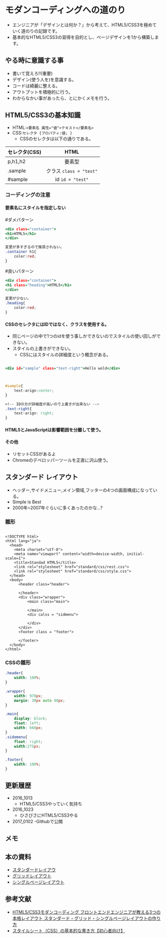 # モダンコーディングへの道のり

- エンジニアが「デザインとは何か？」から考えて、HTML5/CSS3を極めていく道のりの記録です。  
- 基本的なHTML5/CSS3の習得を目的とし、ページデザインを1から構築します。

## やる時に意識する事

- 書いて覚えろ!!(重要)
- デザイン(使う人を)を意識する。
- コードは綺麗に整える。
- アウトプットを積極的に行う。
- わからなかい事があったら、とにかくメモを行う。

## HTML5/CSS3の基本知識

- HTML:`<要素名 属性="値">テキスト</要素名>`
- CSS:`セレクタ {プロパティ:値; }`
  - CSSのセレクタは以下の通りである。


|セレクタ(CSS) |HTML |
|:--|:-:|
|p,h1,h2|要素型|
|.sample|クラス `class = "test"`|
|#sample|id `id = "test"`|



### コーディングの注意

#### 要素名にスタイルを指定しない

#ダメパターン

```.html
<div class="container">
<h1>HTML5</h1>
</div>

```

```.css
変更が多すぎるので推奨されない。
.container h1{
    coler:red;
}
```

#良いパターン

```.html
<div class="container">
<h1 class="heading">HTML5</h1>
</div>

```

```.css
変更が少ない。
.heading{
    coler:red;
}
```

#### CSSのセレクタにはIDではなく、クラスを使用する。

- 同じページの中で1つのidを使う事しかできないのでスタイルの使い回しができない。
- スタイルの上書きができない。
  - CSSにはスタイルの詳細度という概念がある。

```.html

<div id="sample" class="text-right">Hello wold</div>

```

```.css


#sample{
    text-arign:center;
}

<!-- IDの方が詳細度が高いので上書きが出来ない -->
.text-right{
    text-arign: right;
}

```

#### HTML5とJavaScriptは影響範囲を分離して使う。


#### その他

- リセットCSSがあるよ
- Chromeのデベロッパーツールを正直に沢山使う。


## スタンダード レイアウト

- ヘッダー,サイドメニュー,メイン領域,フッターの4つの画面構成になっている。
- Simple is Best
- 2000年~2007年ぐらいに多くあったのかな...?


### 雛形

```.HTML5

<!DOCTYPE html>
<html lang="ja">
  <head>
    <meta charset="utf-8">
    <meta name="viewport" content="width=device-width, initial-scale=1">
    <title>Standad HTML5</title>
    <link rel="stylesheet" href="standard/css/rest.css">
    <link rel="stylesheet" href="standard/css/style.css">
  </head>
  <body>
      <header class="header">

      </header>
      <div class="wrapper">
          <main class="main">

          </main>
          <div calss = "sidmenu">

          </div>
      </div>
      <footer class = "footer">

      </footer>
  </body>
</html>

```


### CSSの雛形


```.css
.header{
    width: 100%;
}

.wrapper{
    width: 970px;
    margin: 30px auto 40px;
}

.main{
    display: block;
    float: left;
    width: 660px;
}
.sidemenu{
    float: right;
    width:275px;
}

.footer{
    width: 100%;
}

```


## 更新履歴

- 2016_1013
  - HTML5/CSS3やっていく気持ち
- 2016_1023
  - ひさびさにHTML5/CSS3やる
- 2017_0102
  -Githubで公開

## メモ

## 本の資料

- [スタンダードレイアウ](http://www.shoeisha.com/book/hp/mcoding/1/)
- [グリッドレイアウト](http://www.shoeisha.com/book/hp/mcoding/2/#)
- [シングルページレイアウト](http://www.shoeisha.com/book/hp/mcoding/3/#)

## 参考文献
- [HTML5/CSS3モダンコーディング フロントエンドエンジニアが教える3つの本格レイアウト スタンダード・グリッド・シングルページレイアウトの作り方](http://www.shoeisha.co.jp/book/detail/9784798141572)
- [スタイルシート（CSS）の基本的な書き方【初心者向け】](http://techacademy.jp/magazine/4872)
